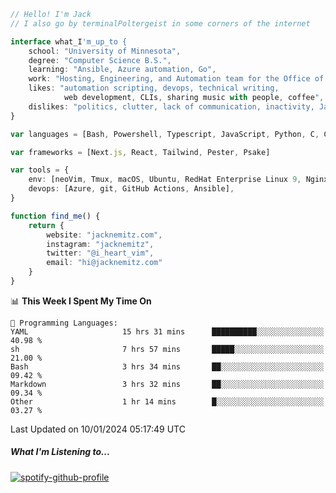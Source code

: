 ```typescript
// Hello! I'm Jack
// I also go by terminalPoltergeist in some corners of the internet

interface what_I'm_up_to {
    school: "University of Minnesota",
    degree: "Computer Science B.S.",
    learning: "Ansible, Azure automation, Go",
    work: "Hosting, Engineering, and Automation team for the Office of Information Technology at UMN",
    likes: "automation scripting, devops, technical writing,
            web development, CLIs, sharing music with people, coffee",
    dislikes: "politics, clutter, lack of communication, inactivity, Java",
}

var languages = [Bash, Powershell, Typescript, JavaScript, Python, C, C++]

var frameworks = [Next.js, React, Tailwind, Pester, Psake]

var tools = {
    env: [neoVim, Tmux, macOS, Ubuntu, RedHat Enterprise Linux 9, Nginx, DigitalOcean, Cloudflare],
    devops: [Azure, git, GitHub Actions, Ansible],
}

function find_me() {
    return {
        website: "jacknemitz.com",
        instagram: "jacknemitz",
        twitter: "@i_heart_vim",
        email: "hi@jacknemitz.com"
    }
}
```

<!--START_SECTION:waka-->
📊 **This Week I Spent My Time On** 

```text
💬 Programming Languages: 
YAML                     15 hrs 31 mins      ██████████░░░░░░░░░░░░░░░   40.98 % 
sh                       7 hrs 57 mins       █████░░░░░░░░░░░░░░░░░░░░   21.00 % 
Bash                     3 hrs 34 mins       ██░░░░░░░░░░░░░░░░░░░░░░░   09.42 % 
Markdown                 3 hrs 32 mins       ██░░░░░░░░░░░░░░░░░░░░░░░   09.34 % 
Other                    1 hr 14 mins        █░░░░░░░░░░░░░░░░░░░░░░░░   03.27 % 
```


 Last Updated on 10/01/2024 05:17:49 UTC
<!--END_SECTION:waka-->

##### What I'm Listening to...

[![spotify-github-profile](https://spotify-github-profile.vercel.app/api/view?uid=jack.nemitz&cover_image=true&show_offline=true&bar_color=53b14f&bar_color_cover=false&background_color=121212FF)](https://spotify-github-profile.vercel.app/api/view?uid=jack.nemitz&redirect=true)

